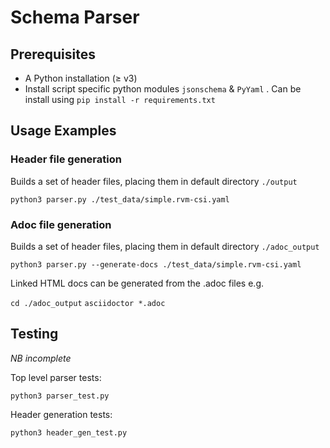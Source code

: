 # Schema Parser

## Prerequisites

* A Python installation ($\ge$ v3) 
* Install script specific python modules `jsonschema` & `PyYaml` .  Can be install using `pip install -r requirements.txt`

## Usage Examples

### Header file generation

Builds a set of header files, placing them in default directory `./output`

`python3 parser.py ./test_data/simple.rvm-csi.yaml`

### Adoc file generation

Builds a set of header files, placing them in default directory `./adoc_output`

`python3 parser.py --generate-docs ./test_data/simple.rvm-csi.yaml`

Linked HTML docs can be generated from the .adoc files e.g.

`cd ./adoc_output`
`asciidoctor *.adoc`

## Testing

*NB incomplete*

Top level parser tests:

`python3 parser_test.py`

Header generation tests:

`python3 header_gen_test.py`